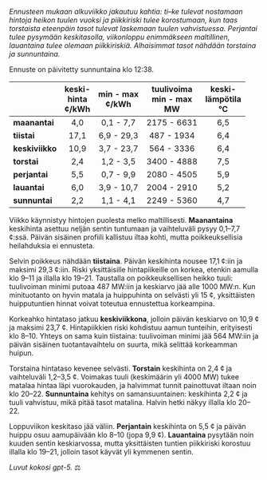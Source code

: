 *Ennusteen mukaan alkuviikko jakautuu kahtia: ti–ke tulevat nostamaan hintoja heikon tuulen vuoksi ja piikkiriski tulee korostumaan, kun taas torstaista eteenpäin tasot tulevat laskemaan tuulen vahvistuessa. Perjantai tulee pysymään keskitasolla, viikonloppu enimmäkseen maltillinen, lauantaina tulee olemaan piikkiriskiä. Alhaisimmat tasot nähdään torstaina ja sunnuntaina.*

Ennuste on päivitetty sunnuntaina klo 12:38.

|  | keski-<br>hinta<br>¢/kWh | min - max<br>¢/kWh | tuulivoima<br>min - max<br>MW | keski-<br>lämpötila<br>°C |
|:-------------|:----------------:|:----------------:|:-------------:|:-------------:|
| **maanantai** | 4,0 | 0,1 - 7,7 | 2175 - 6631 | 6,5 |
| **tiistai** | 17,1 | 6,9 - 29,3 | 487 - 1934 | 6,4 |
| **keskiviikko** | 10,9 | 3,7 - 23,7 | 564 - 3336 | 6,4 |
| **torstai** | 2,4 | 1,2 - 3,5 | 3400 - 4888 | 7,5 |
| **perjantai** | 5,5 | 0,7 - 9,9 | 2080 - 4505 | 5,9 |
| **lauantai** | 6,0 | 3,9 - 10,7 | 2004 - 2910 | 5,2 |
| **sunnuntai** | 2,2 | 1,1 - 4,1 | 2249 - 5360 | 4,7 |

Viikko käynnistyy hintojen puolesta melko maltillisesti. **Maanantaina** keskihinta asettuu neljän sentin tuntumaan ja vaihteluväli pysyy 0,1–7,7 ¢:ssä. Päivän sisäinen profiili kallistuu iltaa kohti, mutta poikkeuksellisia heilahduksia ei ennusteta.

Selvin poikkeus nähdään **tiistaina**. Päivän keskihinta nousee 17,1 ¢:iin ja maksimi 29,3 ¢:iin. Riski yksittäisille hintapiikeille on korkea, etenkin aamulla klo 9–11 ja illalla klo 19–21. Taustalla on poikkeuksellisen heikko tuuli: tuulivoiman minimi putoaa 487 MW:iin ja keskiarvo jää alle 1000 MW:n. Kun minituotanto on hyvin matala ja huippuhinta on selvästi yli 15 ¢, yksittäisten huipputuntien hinnat voivat toteutua ennustettua korkeampina.

Korkeahko hintataso jatkuu **keskiviikkona**, jolloin päivän keskiarvo on 10,9 ¢ ja maksimi 23,7 ¢. Hintapiikkien riski kohdistuu aamun tunteihin, erityisesti klo 8–10. Yhteys on sama kuin tiistaina: tuulivoiman minimi jää 564 MW:iin ja päivän sisäinen tuotantavaihtelu on suurta, mikä selittää korkeamman huipun.

Torstaina hintataso kevenee selvästi. **Torstain** keskihinta on 2,4 ¢ ja vaihteluväli 1,2–3,5 ¢. Voimakas tuuli (keskimäärin yli 4000 MW) tukee matalaa hintaa läpi vuorokauden, ja halvimmat tunnit painottuvat iltaan noin klo 20–22. **Sunnuntaina** kehitys on samansuuntainen: keskihinta 2,2 ¢ ja tuuli vahvistuu, mikä pitää tasot matalina. Halvin hetki näkyy illalla klo 20–22.

Loppuviikon keskitaso jää väliin. **Perjantain** keskihinta on 5,5 ¢ ja päivän huippu osuu aamupäivään klo 8–10 (jopa 9,9 ¢). **Lauantaina** pysytään noin kuuden sentin keskiarvossa, mutta yksittäisten tuntien piikkiriski korostuu illalla klo 19–21, jolloin tasot käyvät yli kymmenen sentin.

*Luvut kokosi gpt-5.* ⚖️
